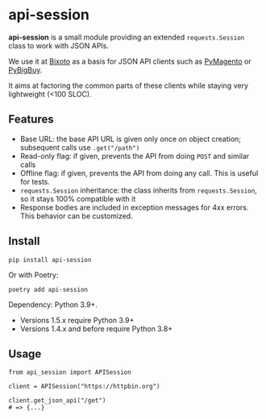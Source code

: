 # api-session

**api-session** is a small module providing an extended `requests.Session` class to work with JSON APIs.

We use it at [Bixoto](https://bixoto.com/) as a basis for JSON API clients such as [PyMagento][] or [PyBigBuy][].

It aims at factoring the common parts of these clients while staying very lightweight (<100 SLOC).

[PyMagento]: https://github.com/Bixoto/PyMagento
[PyBigBuy]: https://github.com/Bixoto/PyBigBuy

## Features

* Base URL: the base API URL is given only once on object creation; subsequent calls use `.get("/path")`
* Read-only flag: if given, prevents the API from doing `POST` and similar calls
* Offline flag: if given, prevents the API from doing any call. This is useful for tests.
* `requests.Session` inheritance: the class inherits from `requests.Session`, so it stays 100% compatible with it
* Response bodies are included in exception messages for 4xx errors. This behavior can be customized.

## Install

    pip install api-session

Or with Poetry:

    poetry add api-session

Dependency: Python 3.9+.

* Versions 1.5.x require Python 3.9+
* Versions 1.4.x and before require Python 3.8+

## Usage

```python3
from api_session import APISession

client = APISession("https://httpbin.org")

client.get_json_api("/get")
# => {...}
```
